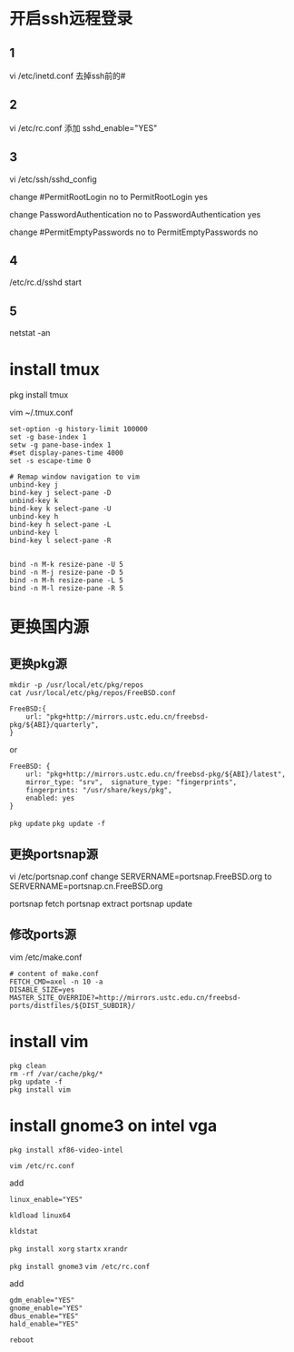 # 开启ssh远程登录
## 1 
vi /etc/inetd.conf
去掉ssh前的#

## 2
vi /etc/rc.conf
添加
sshd_enable="YES"

## 3
vi /etc/ssh/sshd_config

change
#PermitRootLogin no
to
PermitRootLogin yes

change
PasswordAuthentication no
to 
PasswordAuthentication yes

change 
#PermitEmptyPasswords no
to
PermitEmptyPasswords no

## 4
/etc/rc.d/sshd start

## 5
netstat -an

# install tmux
pkg install tmux

vim ~/.tmux.conf

```
set-option -g history-limit 100000
set -g base-index 1
setw -g pane-base-index 1
#set display-panes-time 4000
set -s escape-time 0

# Remap window navigation to vim
unbind-key j
bind-key j select-pane -D
unbind-key k
bind-key k select-pane -U
unbind-key h
bind-key h select-pane -L
unbind-key l
bind-key l select-pane -R


bind -n M-k resize-pane -U 5
bind -n M-j resize-pane -D 5
bind -n M-h resize-pane -L 5
bind -n M-l resize-pane -R 5

```

# 更换国内源
## 更换pkg源

```
mkdir -p /usr/local/etc/pkg/repos
cat /usr/local/etc/pkg/repos/FreeBSD.conf
```

```
FreeBSD:{
    url: "pkg+http://mirrors.ustc.edu.cn/freebsd-pkg/${ABI}/quarterly",
}
```
or
```
FreeBSD: {
    url: "pkg+http://mirrors.ustc.edu.cn/freebsd-pkg/${ABI}/latest",
    mirror_type: "srv",  signature_type: "fingerprints",
    fingerprints: "/usr/share/keys/pkg",
    enabled: yes
}
```

`pkg update`
`pkg update -f`




## 更换portsnap源
vi /etc/portsnap.conf
change
SERVERNAME=portsnap.FreeBSD.org
to 
SERVERNAME=portsnap.cn.FreeBSD.org

portsnap fetch
portsnap extract
portsnap update

## 修改ports源
vim /etc/make.conf

```
# content of make.conf
FETCH_CMD=axel -n 10 -a
DISABLE_SIZE=yes
MASTER_SITE_OVERRIDE?=http://mirrors.ustc.edu.cn/freebsd-ports/distfiles/${DIST_SUBDIR}/
```

# install vim

```
pkg clean
rm -rf /var/cache/pkg/*
pkg update -f
pkg install vim

```


# install gnome3 on intel vga

`pkg install xf86-video-intel​​​​​​​`

`vim /etc/rc.conf`

add 

`linux_enable="YES"`

`kldload linux64`

`kldstat`

`pkg install xorg`
`startx`
`xrandr`

`pkg install gnome3`
`vim /etc/rc.conf`

add

```
gdm_enable="YES"
gnome_enable="YES"
dbus_enable="YES"
hald_enable="YES"
```
`reboot`
